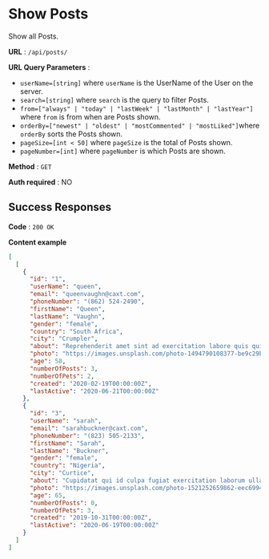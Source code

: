 # Show Posts

Show all Posts.

**URL** : `/api/posts/`

**URL Query Parameters** : 
* `userName=[string]` where `userName` is the UserName of the User on the server.
* `search=[string]` where `search` is the query to filter Posts.
* `from=["always" | "today" | "lastWeek" | "lastMonth" | "lastYear"]` where `from` is from when are Posts shown.
* `orderBy=["newest" | "oldest" | "mostCommented" | "mostLiked"]`where `orderBy` sorts the Posts shown.
* `pageSize=[int < 50]` where `pageSize` is the total of Posts shown.
* `pageNumber=[int]` where `pageNumber` is which Posts are shown.

**Method** : `GET`

**Auth required** : NO

## Success Responses

**Code** : `200 OK`

**Content example**
```json
[
  [
    {
      "id": "1",
      "userName": "queen",
      "email": "queenvaughn@caxt.com",
      "phoneNumber": "(862) 524-2490",
      "firstName": "Queen",
      "lastName": "Vaughn",
      "gender": "female",
      "country": "South Africa",
      "city": "Crumpler",
      "about": "Reprehenderit amet sint ad exercitation labore quis qui anim ex proident est Lorem. Mollit magna quis eu sunt nisi qui dolore tempor eiusmod consectetur irure. Proident cupidatat dolore anim quis sit. Officia qui cupidatat deserunt enim proident esse id mollit elit ut sunt. Aliqua irure adipisicing deserunt aliquip consequat adipisicing nulla non fugiat sint ad tempor consequat non. Fugiat dolor adipisicing sint ex aliqua enim dolore proident laboris reprehenderit duis. Sint mollit adipisicing enim id.\r\n",
      "photo": "https://images.unsplash.com/photo-1494790108377-be9c29b29330?ixlib=rb-4.0.3&ixid=M3wxMjA3fDB8MHxwaG90by1wYWdlfHx8fGVufDB8fHx8fA%3D%3D&auto=format&fit=crop&w=687&q=80",
      "age": 58,
      "numberOfPosts": 3,
      "numberOfPets": 2,
      "created": "2020-02-19T00:00:00Z",
      "lastActive": "2020-06-21T00:00:00Z"
    },
    {
      "id": "3",
      "userName": "sarah",
      "email": "sarahbuckner@caxt.com",
      "phoneNumber": "(823) 505-2133",
      "firstName": "Sarah",
      "lastName": "Buckner",
      "gender": "female",
      "country": "Nigeria",
      "city": "Curtice",
      "about": "Cupidatat qui id culpa fugiat exercitation laborum ullamco sit sunt proident ut amet nulla incididunt. Ad sint sit ut et labore cillum elit esse commodo cupidatat tempor minim. Magna voluptate sint consectetur ad sint officia pariatur consequat dolore velit. Laboris magna qui laboris veniam. Do nisi deserunt exercitation tempor velit consectetur velit do elit dolor. Minim laborum deserunt laboris tempor aute veniam est laboris.\r\n",
      "photo": "https://images.unsplash.com/photo-1521252659862-eec69941b071?ixlib=rb-4.0.3&ixid=M3wxMjA3fDB8MHxwaG90by1wYWdlfHx8fGVufDB8fHx8fA%3D%3D&auto=format&fit=crop&w=625&q=80",
      "age": 65,
      "numberOfPosts": 0,
      "numberOfPets": 3,
      "created": "2019-10-31T00:00:00Z",
      "lastActive": "2020-06-19T00:00:00Z"
    }
  ]
]
```
